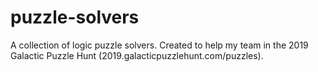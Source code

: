 # puzzle-solvers
A collection of logic puzzle solvers. Created to help my team in the 2019 Galactic Puzzle Hunt (2019.galacticpuzzlehunt.com/puzzles).
